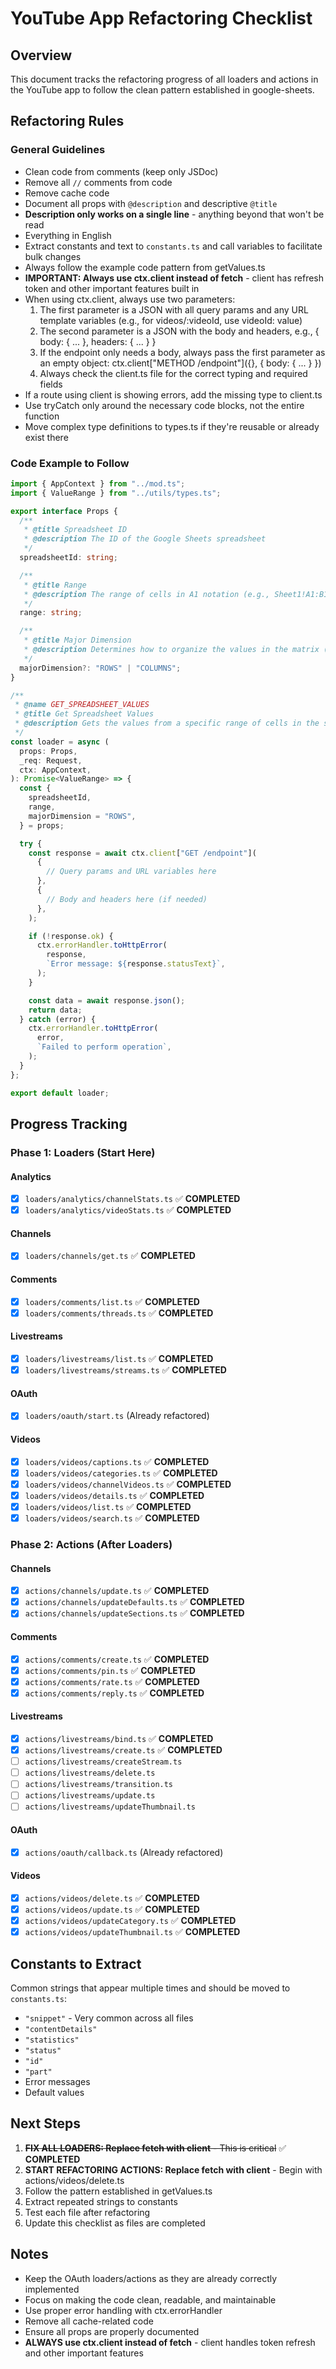# YouTube App Refactoring Checklist

## Overview

This document tracks the refactoring progress of all loaders and actions in the
YouTube app to follow the clean pattern established in google-sheets.

## Refactoring Rules

### General Guidelines

- Clean code from comments (keep only JSDoc)
- Remove all `//` comments from code
- Remove cache code
- Document all props with `@description` and descriptive `@title`
- **Description only works on a single line** - anything beyond that won't be
  read
- Everything in English
- Extract constants and text to `constants.ts` and call variables to facilitate
  bulk changes
- Always follow the example code pattern from getValues.ts
- **IMPORTANT: Always use ctx.client instead of fetch** - client has refresh token and other important features built in
- When using ctx.client, always use two parameters:
  1. The first parameter is a JSON with all query params and any URL template variables (e.g., for videos/:videoId, use videoId: value)
  2. The second parameter is a JSON with the body and headers, e.g., { body: { ... }, headers: { ... } }
  3. If the endpoint only needs a body, always pass the first parameter as an empty object: ctx.client["METHOD /endpoint"]({}, { body: { ... } })
  4. Always check the client.ts file for the correct typing and required fields
- If a route using client is showing errors, add the missing type to client.ts
- Use tryCatch only around the necessary code blocks, not the entire function
- Move complex type definitions to types.ts if they're reusable or already exist there

### Code Example to Follow

```typescript
import { AppContext } from "../mod.ts";
import { ValueRange } from "../utils/types.ts";

export interface Props {
  /**
   * @title Spreadsheet ID
   * @description The ID of the Google Sheets spreadsheet
   */
  spreadsheetId: string;

  /**
   * @title Range
   * @description The range of cells in A1 notation (e.g., Sheet1!A1:B10) without quotes
   */
  range: string;

  /**
   * @title Major Dimension
   * @description Determines how to organize the values in the matrix (by rows or columns)
   */
  majorDimension?: "ROWS" | "COLUMNS";
}

/**
 * @name GET_SPREADSHEET_VALUES
 * @title Get Spreadsheet Values
 * @description Gets the values from a specific range of cells in the spreadsheet
 */
const loader = async (
  props: Props,
  _req: Request,
  ctx: AppContext,
): Promise<ValueRange> => {
  const {
    spreadsheetId,
    range,
    majorDimension = "ROWS",
  } = props;

  try {
    const response = await ctx.client["GET /endpoint"](
      {
        // Query params and URL variables here
      },
      {
        // Body and headers here (if needed)
      },
    );

    if (!response.ok) {
      ctx.errorHandler.toHttpError(
        response,
        `Error message: ${response.statusText}`,
      );
    }

    const data = await response.json();
    return data;
  } catch (error) {
    ctx.errorHandler.toHttpError(
      error,
      `Failed to perform operation`,
    );
  }
};

export default loader;
```

## Progress Tracking

### Phase 1: Loaders (Start Here)

#### Analytics

- [x] `loaders/analytics/channelStats.ts` ✅ **COMPLETED**
- [x] `loaders/analytics/videoStats.ts` ✅ **COMPLETED**

#### Channels

- [x] `loaders/channels/get.ts` ✅ **COMPLETED**

#### Comments

- [x] `loaders/comments/list.ts` ✅ **COMPLETED**
- [x] `loaders/comments/threads.ts` ✅ **COMPLETED**

#### Livestreams

- [x] `loaders/livestreams/list.ts` ✅ **COMPLETED**
- [x] `loaders/livestreams/streams.ts` ✅ **COMPLETED**

#### OAuth

- [x] `loaders/oauth/start.ts` (Already refactored)

#### Videos

- [x] `loaders/videos/captions.ts` ✅ **COMPLETED**
- [x] `loaders/videos/categories.ts` ✅ **COMPLETED**
- [x] `loaders/videos/channelVideos.ts` ✅ **COMPLETED**
- [x] `loaders/videos/details.ts` ✅ **COMPLETED**
- [x] `loaders/videos/list.ts` ✅ **COMPLETED**
- [x] `loaders/videos/search.ts` ✅ **COMPLETED**

### Phase 2: Actions (After Loaders)

#### Channels

- [x] `actions/channels/update.ts` ✅ **COMPLETED**
- [x] `actions/channels/updateDefaults.ts` ✅ **COMPLETED**
- [x] `actions/channels/updateSections.ts` ✅ **COMPLETED**

#### Comments

- [x] `actions/comments/create.ts` ✅ **COMPLETED**
- [x] `actions/comments/pin.ts` ✅ **COMPLETED**
- [x] `actions/comments/rate.ts` ✅ **COMPLETED**
- [x] `actions/comments/reply.ts` ✅ **COMPLETED**

#### Livestreams

- [x] `actions/livestreams/bind.ts` ✅ **COMPLETED**
- [x] `actions/livestreams/create.ts` ✅ **COMPLETED**
- [ ] `actions/livestreams/createStream.ts`
- [ ] `actions/livestreams/delete.ts`
- [ ] `actions/livestreams/transition.ts`
- [ ] `actions/livestreams/update.ts`
- [ ] `actions/livestreams/updateThumbnail.ts`

#### OAuth

- [x] `actions/oauth/callback.ts` (Already refactored)

#### Videos

- [x] `actions/videos/delete.ts` ✅ **COMPLETED**
- [x] `actions/videos/update.ts` ✅ **COMPLETED**
- [x] `actions/videos/updateCategory.ts` ✅ **COMPLETED**
- [x] `actions/videos/updateThumbnail.ts` ✅ **COMPLETED**

## Constants to Extract

Common strings that appear multiple times and should be moved to `constants.ts`:

- `"snippet"` - Very common across all files
- `"contentDetails"`
- `"statistics"`
- `"status"`
- `"id"`
- `"part"`
- Error messages
- Default values

## Next Steps

1. ~~**FIX ALL LOADERS: Replace fetch with client** - This is critical~~ ✅ **COMPLETED**
2. **START REFACTORING ACTIONS: Replace fetch with client** - Begin with actions/videos/delete.ts
3. Follow the pattern established in getValues.ts
4. Extract repeated strings to constants
5. Test each file after refactoring
6. Update this checklist as files are completed

## Notes

- Keep the OAuth loaders/actions as they are already correctly implemented
- Focus on making the code clean, readable, and maintainable
- Use proper error handling with ctx.errorHandler
- Remove all cache-related code
- Ensure all props are properly documented
- **ALWAYS use ctx.client instead of fetch** - client handles token refresh and other important features
